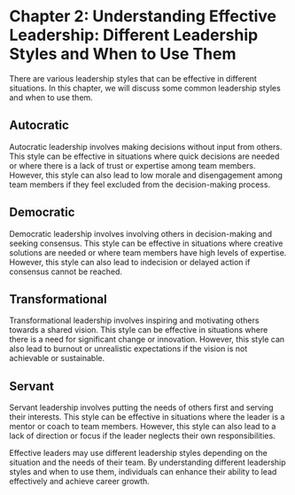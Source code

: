 Chapter 2: Understanding Effective Leadership: Different Leadership Styles and When to Use Them
===============================================================================================

There are various leadership styles that can be effective in different situations. In this chapter, we will discuss some common leadership styles and when to use them.

Autocratic
----------

Autocratic leadership involves making decisions without input from others. This style can be effective in situations where quick decisions are needed or where there is a lack of trust or expertise among team members. However, this style can also lead to low morale and disengagement among team members if they feel excluded from the decision-making process.

Democratic
----------

Democratic leadership involves involving others in decision-making and seeking consensus. This style can be effective in situations where creative solutions are needed or where team members have high levels of expertise. However, this style can also lead to indecision or delayed action if consensus cannot be reached.

Transformational
----------------

Transformational leadership involves inspiring and motivating others towards a shared vision. This style can be effective in situations where there is a need for significant change or innovation. However, this style can also lead to burnout or unrealistic expectations if the vision is not achievable or sustainable.

Servant
-------

Servant leadership involves putting the needs of others first and serving their interests. This style can be effective in situations where the leader is a mentor or coach to team members. However, this style can also lead to a lack of direction or focus if the leader neglects their own responsibilities.

Effective leaders may use different leadership styles depending on the situation and the needs of their team. By understanding different leadership styles and when to use them, individuals can enhance their ability to lead effectively and achieve career growth.
